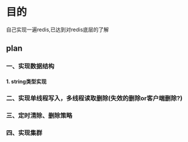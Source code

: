 # 目的
自己实现一遍redis,已达到对redis底层的了解

## plan
### 一、实现数据结构
#### 1. string类型实现

### 二、实现单线程写入，多线程读取删除(失效的删除or客户端删除?)
### 三、定时清除、删除策略
### 四、实现集群